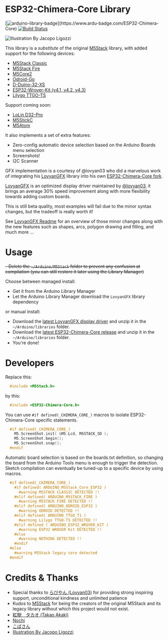 # ESP32-Chimera-Core Library

[![arduino-library-badge](https://www.ardu-badge.com/badge/ESP32-Chimera-Core.svg?)](https://www.ardu-badge.com/ESP32-Chimera-Core)
[![Build Status](https://travis-ci.com/tobozo/ESP32-Chimera-Core.svg?branch=master)](https://travis-ci.com/github/tobozo/ESP32-Chimera-Core)

![Illustration By Jacopo Ligozzi](https://user-images.githubusercontent.com/1893754/71980273-ed9bb100-321f-11ea-8982-49702af29c9f.png)


This library is a *substitute* of the original [M5Stack](https://github.com/m5stack/M5Stack/) library, with added support for the following devices:

  - [M5Stack Classic](https://m5stack.com/products/basic-core-iot-development-kit)
  - [M5Stack Fire](https://m5stack.com/collections/m5-core/products/fire-iot-development-kit)
  - [M5Core2](https://m5stack.com/products/m5stack-core2-esp32-iot-development-kit)
  - [Odroid-Go](https://www.hardkernel.com/shop/odroid-go/)
  - [D-Duino-32-XS](https://www.tindie.com/products/lspoplove/dstike-d-duino-32-xs/)
  - [ESP32-Wrover-Kit (v4.1, v4.2, v4.3)](https://www.sparkfun.com/products/14917)
  - [Lilygo TTGO-TS](https://www.banggood.com/LILYGO-TTGO-TS-ESP32-1_44-Inch-TFT-MicroSD-Card-Slot-Speakers-bluetooth-Wifi-Module-p-1273383.html)

Support coming soon:

  - [LoLin D32-Pro](https://www.aliexpress.com/item/32883116057.html)
  - [M5StickC](https://m5stack.com/collections/m5-core/products/stick-c)
  - [M5Atom](https://m5stack.com/collections/m5-core/products/atom-matrix-esp32-development-kit)

It also implements a set of extra features:

  - Zero-config automatic device selection based on the Arduino Boards menu selection
  - Screenshots!
  - I2C Scanner


GFX implementation is a courtesy of @lovyan03 who did a marvelous work of integrating his
[LovyanGFX](https://github.com/lovyan03/LovyanGFX) library into his own [ESP32-Chimera-Core fork](https://github.com/lovyan03/ESP32-Chimera-Core).

[LovyanGFX](https://github.com/lovyan03/LovyanGFX) is an optimized display driver maintained by [@lovyan03](https://github.com/lovyan03/),
it brings an average 30% speed improvement along with more flexibility towards adding custom boards.

This is still beta quality, most examples will fail due to the minor syntax changes, but the tradeoff is really worth it!

See [LovyanGFX Readme](https://github.com/lovyan03/LovyanGFX/blob/master/README.md) for an overview of those minor changes
along with the new features such as shapes, arcs, polygon drawing and filling, and much more ...


# Usage

  ~~- Delete the `~/Arduino/M5Stack` folder to prevent any confusion at compilation (you can still restore it later using the Library Manager)~~


Choose between managed install:

  - Get it from the Arduino Library Manager
  - Let the Arduino Library Manager download the `LovyanGFX` library dependency

or manual install:

  - Download the [latest LovyanGFX display driver](https://github.com/lovyan03/LovyanGFX/releases) and unzip it in the `~/Arduino/libraries` folder.
  - Download the [latest ESP32-Chimera-Core release](https://github.com/tobozo/ESP32-Chimera-Core/releases) and unzip it in the `~/Arduino/libraries` folder.
  - You're done!

# Developers

Replace this:

  ```C
    #include <M5Stack.h>
  ```

by this:

  ```C
    #include <ESP32-Chimera-Core.h>
  ```

You can use `#if defined(_CHIMERA_CORE_)` macros to isolate ESP32-Chimera-Core specific statements.

  ```C
    #if defined(_CHIMERA_CORE_)
      M5.ScreenShot.init( &M5.Lcd, M5STACK_SD );
      M5.ScreenShot.begin();
      M5.ScreenShot.snap();
    #endif

  ```

Automatic board selection is based on the boards.txt definition, so changing the board from the Arduino Tools menu is enough to trigger the detection.
Sketch compilation can eventually be tuned-up to a specific device by using macros.

  ```C
    #if defined(_CHIMERA_CORE_)
      #if defined( ARDUINO_M5Stack_Core_ESP32 )
        #warning M5STACK CLASSIC DETECTED !!
      #elif defined( ARDUINO_M5STACK_FIRE )
        #warning M5STACK FIRE DETECTED !!
      #elif defined( ARDUINO_ODROID_ESP32 )
        #warning ODROID DETECTED !!
      #elif defined( ARDUINO_TTGO_T1 )
        #warning Lilygo TTGO-TS DETECTED !!
      #elif defined ( ARDUINO_ESP32_WROVER_KIT )
        #warning ESP32 WROVER Kit DETECTED !!
      #else
        #warning NOTHING DETECTED !!
      #endif
    #else
      #warning M5Stack legacy core detected
    #endif
  ```


# Credits & Thanks

  - Special thanks to [らびやん (Lovyan03)](https://github.com/lovyan03) for providing strong inspiring support, unconditional kindness and unlimited patience
  - Kudos to [M5Stack](https://github.com/m5stack) for being the creators of the original M5Stack and its legacy library without which this project would not exist.
  - [紅樹　タカオ (Takao Akaki)](https://github.com/mongonta0716)
  - [Nochi](https://github.com/shikarunochi)
  - [こばさん](https://github.com/wakwak-koba)
  - [Illustration By Jacopo Ligozzi](https://commons.wikimedia.org/w/index.php?curid=53514521)
